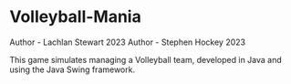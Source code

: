 # Volleyball-Mania

Author - Lachlan Stewart 2023
Author - Stephen Hockey 2023

This game simulates managing a Volleyball team, developed in Java and using the Java Swing framework.
